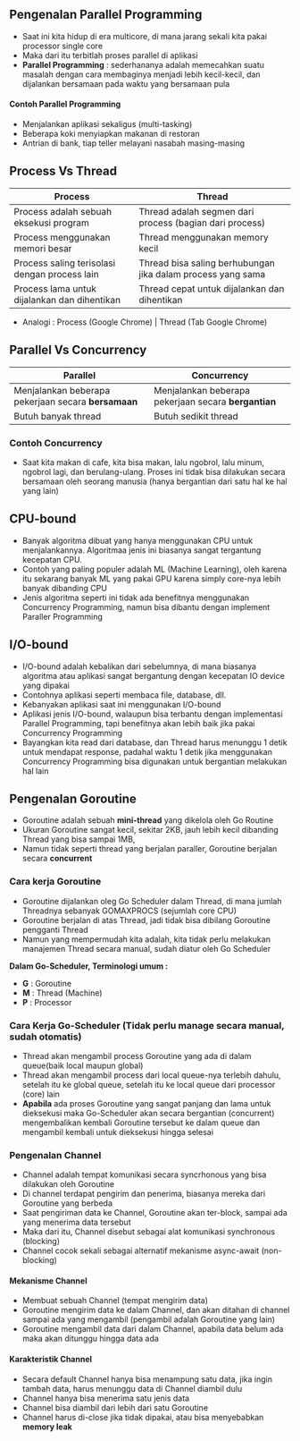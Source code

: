 ## Pengenalan Parallel Programming
- Saat ini kita hidup di era multicore, di mana jarang sekali kita pakai processor single core
- Maka dari itu terbitlah proses parallel di aplikasi 
- **Parallel Programming** : sederhananya adalah memecahkan suatu masalah dengan cara membaginya menjadi lebih kecil-kecil, dan dijalankan bersamaan pada waktu yang bersamaan pula 

#### Contoh Parallel Programming
- Menjalankan aplikasi sekaligus (multi-tasking)
- Beberapa koki menyiapkan makanan di restoran 
- Antrian di bank, tiap teller melayani nasabah masing-masing 

## Process Vs Thread 
| **Process**      | **Thread** |
| ----------- | ----------- |
| Process adalah sebuah eksekusi program      | Thread adalah segmen dari process (bagian dari process)      |
| Process menggunakan memori besar   | Thread menggunakan memory kecil        |
| Process saling terisolasi dengan process lain   | Thread bisa saling berhubungan jika dalam process yang sama      |
| Process lama untuk dijalankan dan dihentikan   | Thread cepat untuk dijalankan dan dihentikan        |

- Analogi : Process (Google Chrome) | Thread (Tab Google Chrome)

## Parallel Vs Concurrency
| **Parallel**      | **Concurrency** |
| ----------- | ----------- |
| Menjalankan beberapa pekerjaan secara **bersamaan**      | Menjalankan beberapa pekerjaan secara **bergantian**      |
| Butuh banyak thread   | Butuh sedikit thread        |

### Contoh Concurrency
- Saat kita makan di cafe, kita bisa makan, lalu ngobrol, lalu minum, ngobrol lagi, dan berulang-ulang. Proses ini tidak bisa dilakukan secara bersamaan oleh seorang manusia (hanya bergantian dari satu hal ke hal yang lain)

## CPU-bound 
- Banyak algoritma dibuat yang hanya menggunakan CPU untuk menjalankannya. Algoritmaa jenis ini biasanya sangat tergantung kecepatan CPU.
- Contoh yang paling populer adalah ML (Machine Learning), oleh karena itu sekarang banyak ML yang pakai GPU karena simply core-nya lebih banyak dibanding CPU
- Jenis algoritma seperti ini tidak ada benefitnya menggunakan Concurrency Programming, namun bisa dibantu dengan implement Paraller Programming

## I/O-bound
- I/O-bound adalah kebalikan dari sebelumnya, di mana biasanya algoritma atau aplikasi sangat bergantung dengan kecepatan IO device yang dipakai
- Contohnya aplikasi seperti membaca file, database, dll.
- Kebanyakan aplikasi saat ini menggunakan I/O-bound
- Aplikasi jenis I/O-bound, walaupun bisa terbantu dengan implementasi Parallel Programming, tapi benefitnya akan lebih baik jika pakai Concurrency Programming
- Bayangkan kita read dari database, dan Thread harus menunggu 1 detik untuk mendapat response, padahal waktu 1 detik jika menggunakan Concurrency Programming bisa digunakan untuk bergantian melakukan hal lain 


## Pengenalan Goroutine 
- Goroutine adalah sebuah **mini-thread** yang dikelola oleh Go Routine 
- Ukuran Goroutine sangat kecil, sekitar 2KB, jauh lebih kecil dibanding Thread yang bisa sampai 1MB,
- Namun tidak seperti thread yang berjalan paraller, Goroutine berjalan secara **concurrent**

### Cara kerja Goroutine 
- Goroutine dijalankan oleg Go Scheduler dalam Thread, di mana jumlah Threadnya sebanyak GOMAXPROCS (sejumlah core CPU)
- Goroutine berjalan di atas Thread, jadi tidak bisa dibilang Goroutine pengganti Thread 
- Namun yang mempermudah kita adalah, kita tidak perlu melakukan manajemen Thread secara manual, sudah diatur oleh Go Scheduler

**Dalam Go-Scheduler, Terminologi umum :**
- **G** : Goroutine
- **M** : Thread (Machine)
- **P** : Processor 

### Cara Kerja Go-Scheduler (Tidak perlu manage secara manual, sudah otomatis)
- Thread akan mengambil process Goroutine yang ada di dalam queue(baik local maupun global)
- Thread akan mengambil process dari local queue-nya terlebih dahulu, setelah itu ke global queue, setelah itu ke local queue dari processor (core) lain
- **Apabila** ada proses Goroutine yang sangat panjang dan lama untuk dieksekusi maka Go-Scheduler akan secara bergantian (concurrent) mengembalikan kembali Goroutine tersebut ke dalam queue dan mengambil kembali untuk dieksekusi hingga selesai


### Pengenalan Channel 
- Channel adalah tempat komunikasi secara syncrhonous yang bisa dilakukan oleh Goroutine 
- Di channel terdapat pengirim dan penerima, biasanya mereka dari Goroutine yang berbeda
- Saat pengiriman data ke Channel, Goroutine akan ter-block, sampai ada yang menerima data tersebut 
- Maka dari itu, Channel disebut sebagai alat komunikasi synchronous (blocking)
- Channel cocok sekali sebagai alternatif mekanisme async-await (non-blocking)

#### Mekanisme Channel 
- Membuat sebuah Channel (tempat mengirim data)
- Goroutine mengirim data ke dalam Channel, dan akan ditahan di channel sampai ada yang mengambil (pengambil adalah Goroutine yang lain)
- Goroutine mengambil data dari dalam Channel, apabila data belum ada maka akan ditunggu hingga data ada

#### Karakteristik Channel 
- Secara default Channel hanya bisa menampung satu data, jika ingin tambah data, harus menunggu data di Channel diambil dulu 
- Channel hanya bisa menerima satu jenis data 
- Channel bisa diambil dari lebih dari satu Goroutine 
- Channel harus di-close jika tidak dipakai, atau bisa menyebabkan **memory leak**




